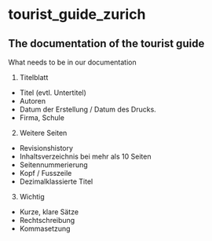 # tourist_guide_zurich

## The documentation of the tourist guide 

What needs to be in our documentation
1. Titelblatt
  - Titel (evtl. Untertitel)
  - Autoren
  - Datum der Erstellung / Datum des Drucks.
  - Firma, Schule
2. Weitere Seiten
  - Revisionshistory
  - Inhaltsverzeichnis bei mehr als 10 Seiten
  - Seitennummerierung
  - Kopf / Fusszeile
  - Dezimalklassierte Titel
3. Wichtig
  - Kurze, klare Sätze
  - Rechtschreibung
  - Kommasetzung
